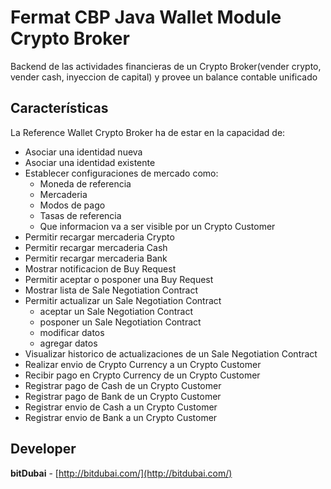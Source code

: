 # Fermat CBP Java Wallet Module Crypto Broker

Backend de las actividades financieras de un Crypto Broker(vender crypto, vender cash, inyeccion de capital) y provee un balance contable unificado

## Características

La Reference Wallet Crypto Broker ha de estar en la capacidad de:

* Asociar una identidad nueva
* Asociar una identidad existente
* Establecer configuraciones de mercado como:
    * Moneda de referencia
    * Mercaderia
    * Modos de pago
    * Tasas de referencia
    * Que informacion va a ser visible por un Crypto Customer
* Permitir recargar mercaderia Crypto
* Permitir recargar mercaderia Cash
* Permitir recargar mercaderia Bank
* Mostrar notificacion de Buy Request
* Permitir aceptar o posponer una Buy Request
* Mostrar lista de Sale Negotiation Contract
* Permitir actualizar un Sale Negotiation Contract
    * aceptar un Sale Negotiation Contract
    * posponer un Sale Negotiation Contract
    * modificar datos
    * agregar datos
* Visualizar historico de actualizaciones de un Sale Negotiation Contract
* Realizar envio de Crypto Currency a un Crypto Customer
* Recibir pago en Crypto Currency de un Crypto Customer
* Registrar pago de Cash de un Crypto Customer
* Registrar pago de Bank de un Crypto Customer
* Registrar envio de Cash a un Crypto Customer
* Registrar envio de Bank a un Crypto Customer

## Developer

**bitDubai** - [http://bitdubai.com/](http://bitdubai.com/)
